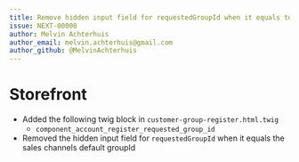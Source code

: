 ```yaml
---
title: Remove hidden input field for requestedGroupId when it equals to the sales channels default groupId
issue: NEXT-00000
author: Melvin Achterhuis
author_email: melvin.achterhuis@gmail.com
author_github: @MelvinAchterhuis
---
```


# Storefront
* Added the following twig block in `customer-group-register.html.twig`
    * `component_account_register_requested_group_id`
* Removed the hidden input field for `requestedGroupId` when it equals the sales channels default groupId
